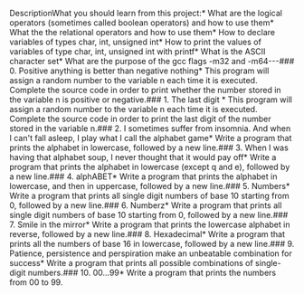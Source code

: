 DescriptionWhat you should learn from this project:* What are the logical operators (sometimes called boolean operators) and how to use them* What the the relational operators and how to use them* How to declare variables of types char, int, unsigned int* How to print the values of variables of type char, int, unsigned int with printf* What is the ASCII character set* What are the purpose of the gcc flags -m32 and -m64---### 0. Positive anything is better than negative nothing* This program will assign a random number to the variable n each time it is executed. Complete the source code in order to print whether the number stored in the variable n is positive or negative.### 1. The last digit * This program will assign a random number to the variable n each time it is executed. Complete the source code in order to print the last digit of the number stored in the variable n.### 2. I sometimes suffer from insomnia. And when I can't fall asleep, I play what I call the alphabet game* Write a program that prints the alphabet in lowercase, followed by a new line.### 3. When I was having that alphabet soup, I never thought that it would pay off* Write a program that prints the alphabet in lowercase (except q and e), followed by a new line.### 4. alphABET* Write a program that prints the alphabet in lowercase, and then in uppercase, followed by a new line.### 5. Numbers* Write a program that prints all single digit numbers of base 10 starting from 0, followed by a new line.### 6. Numberz* Write a program that prints all single digit numbers of base 10 starting from 0, followed by a new line.### 7. Smile in the mirror* Write a program that prints the lowercase alphabet in reverse, followed by a new line.### 8. Hexadecimal* Write a program that prints all the numbers of base 16 in lowercase, followed by a new line.### 9. Patience, persistence and perspiration make an unbeatable combination for success* Write a program that prints all possible combinations of single-digit numbers.### 10. 00...99* Write a program that prints the numbers from 00 to 99.
